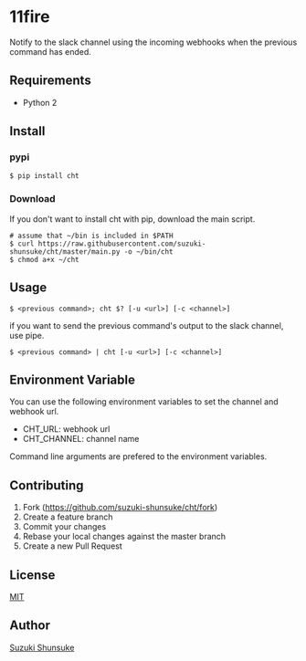 # 11fire

Notify to the slack channel using the incoming webhooks when the previous command has ended.

## Requirements

* Python 2

## Install

### pypi

```
$ pip install cht
```

### Download

If you don't want to install cht with pip, download the main script.

```
# assume that ~/bin is included in $PATH
$ curl https://raw.githubusercontent.com/suzuki-shunsuke/cht/master/main.py -o ~/bin/cht
$ chmod a+x ~/cht
```

## Usage

```
$ <previous command>; cht $? [-u <url>] [-c <channel>]
```

if you want to send the previous command's output to the slack channel, use pipe.

```
$ <previous command> | cht [-u <url>] [-c <channel>]
```

## Environment Variable

You can use the following environment variables to set the channel and webhook url.

* CHT_URL: webhook url
* CHT_CHANNEL: channel name

Command line arguments are prefered to the environment variables.

## Contributing

1. Fork (https://github.com/suzuki-shunsuke/cht/fork)
2. Create a feature branch
3. Commit your changes
4. Rebase your local changes against the master branch
5. Create a new Pull Request

## License

[MIT](LICENSE)

## Author

[Suzuki Shunsuke](https://github.com/suzuki-shunsuke)
